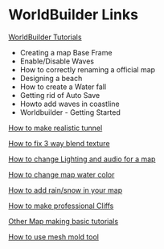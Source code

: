 # WorldBuilder Links

[WorldBuilder Tutorials](https://www.youtube.com/watch?v=MvjIL5ARZBk&list=PLY4PfZWEnYtVad853LHjILA1Z5nB5hlim)

- Creating a map Base Frame
- Enable/Disable Waves
- How to correctly renaming a official map
- Designing a beach
- How to create a Water fall
- Getting rid of Auto Save
- Howto add waves in coastline
- Worldbuilder - Getting Started

[How to make realistic tunnel](https://www.moddb.com/mods/command-conquer-generals-version-20/tutorials/creating-a-realistic-tunnel-with-worldbuilder1)

[How to fix 3 way blend texture](https://youtu.be/ts0f2v0eSi0)

[How to change Lighting and audio for a map](https://youtu.be/dC2HGsTAmTQ)

[How to change map water color](http://www.cnclabs.com/forums/cnc_postsm149069_Tutorial---Changing-Map-water-color.aspx#post149069)

[How to add rain/snow in your map](http://www.cnclabs.com/forums/cnc_postsm149051_Tutorial---How-to-add-Rain-Snow-Effects-in-your-maps.aspx#post149051)

[How to make professional Cliffs](http://www.cnclabs.com/maps/generals/worldbuilder/tutorials/how-to-make-professional-cliffs.aspx)

[Other Map making basic tutorials](http://www.cnclabs.com/maps/generals/worldbuilder/tutorials/basictutorial/)

[How to use mesh mold tool](http://www.cnclabs.com/forums/cnc_postst18117_Tutorial--Getting-the-Mesh-Mold-Tool-to-work.aspx)
